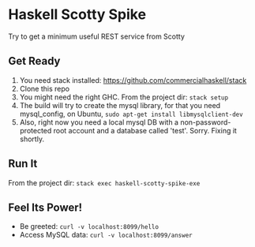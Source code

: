 Haskell Scotty Spike
====================

Try to get a minimum useful REST service from Scotty

## Get Ready

1. You need stack installed: https://github.com/commercialhaskell/stack
2. Clone this repo
3. You might need the right GHC. From the project dir: ```stack setup```
1. The build will try to create the mysql library, for that you need
   mysql_config, on Ubuntu, ```sudo apt-get install libmysqlclient-dev```
1. Also, right now you need a local mysql DB  with a non-password-protected
   root account and a database called 'test'. Sorry. Fixing it shortly.

## Run It
From the project dir: ```stack exec haskell-scotty-spike-exe```

## Feel Its Power!
* Be greeted: ```curl -v localhost:8099/hello```
* Access MySQL data: ```curl -v localhost:8099/answer```

